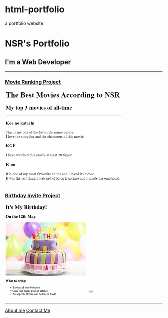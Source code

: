 # html-portfolio
a portfolio website 
<!DOCTYPE html>
<html lang="en">
<head>
    <meta charset="UTF-8">
    <title>Portfolio</title>
</head>
<body>
    <h1>NSR's Portfolio</h1>
    <h2>I'm a Web Developer</h2>
    <hr />
    <h3><a href="./public/movie-ranking.html">Movie Ranking Project</a></h3>
    <img src="./assets/images/moive-ranking.PNG" height="300">
    <br />
    <h3><a href="./public/my-birthday.html">Birthday Invite Project</a></h3>
    <img src="./assets/images/birthday-invite.png" height="300">
    <hr />
    <a href="./public/about.html">About me</a>
    <a href="./public/contact.html"</a>Contact Me</a>
</body>
</html>
